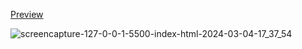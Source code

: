 [Preview](https://yigitus.github.io/stargazer/)  

![screencapture-127-0-0-1-5500-index-html-2024-03-04-17_37_54](https://github.com/yigitus/stargazer/assets/46648645/a1e7331c-5856-4525-bd30-86e5e66eb8a8)
